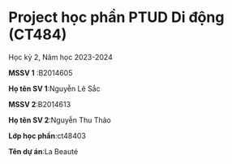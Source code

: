 

# Project học phần PTUD Di động (CT484)

Học kỳ 2, Năm học 2023-2024

**MSSV 1** :B2014605 

**Họ tên SV 1**:Nguyễn Lê Sắc

**MSSV 2**:B2014613

**Họ tên SV 2**:Nguyễn Thu Thảo

**Lớp học phần**:ct48403

**Tên dự án**:La Beauté
